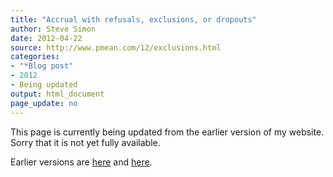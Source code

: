 ```yaml
---
title: "Accrual with refusals, exclusions, or dropouts"
author: Steve Simon
date: 2012-04-22
source: http://www.pmean.com/12/exclusions.html
categories:
- "*Blog post"
- 2012
- Being updated
output: html_document
page_update: no
---
```


This page is currently being updated from the earlier version of my website. Sorry that it is not yet fully available.

<!---More--->

Earlier versions are [here][sim1] and [here][sim2].
 
[sim1]: http://www.pmean.com/12/exclusions.html
[sim2]: http://new.pmean.com/accrual-dropouts/
